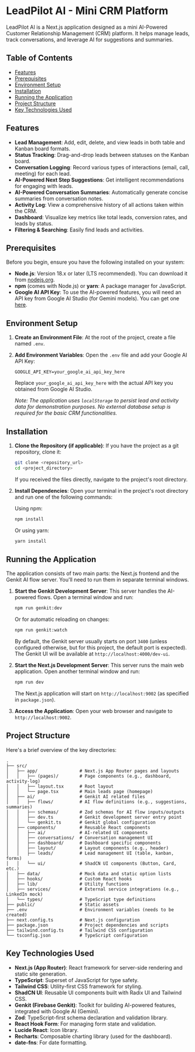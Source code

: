 # LeadPilot AI - Mini CRM Platform

LeadPilot AI is a Next.js application designed as a mini AI-Powered Customer Relationship Management (CRM) platform. It helps manage leads, track conversations, and leverage AI for suggestions and summaries.

## Table of Contents

- [Features](#features)
- [Prerequisites](#prerequisites)
- [Environment Setup](#environment-setup)
- [Installation](#installation)
- [Running the Application](#running-the-application)
- [Project Structure](#project-structure)
- [Key Technologies Used](#key-technologies-used)

## Features

- **Lead Management**: Add, edit, delete, and view leads in both table and Kanban board formats.
- **Status Tracking**: Drag-and-drop leads between statuses on the Kanban board.
- **Conversation Logging**: Record various types of interactions (email, call, meeting) for each lead.
- **AI-Powered Next Step Suggestions**: Get intelligent recommendations for engaging with leads.
- **AI-Powered Conversation Summaries**: Automatically generate concise summaries from conversation notes.
- **Activity Log**: View a comprehensive history of all actions taken within the CRM.
- **Dashboard**: Visualize key metrics like total leads, conversion rates, and leads by status.
- **Filtering & Searching**: Easily find leads and activities.

## Prerequisites

Before you begin, ensure you have the following installed on your system:

- **Node.js**: Version 18.x or later (LTS recommended). You can download it from [nodejs.org](https://nodejs.org/).
- **npm** (comes with Node.js) or **yarn**: A package manager for JavaScript.
- **Google AI API Key**: To use the AI-powered features, you will need an API key from Google AI Studio (for Gemini models). You can get one [here](https://makersuite.google.com/app/apikey).

## Environment Setup

1.  **Create an Environment File**:
    At the root of the project, create a file named `.env`.

2.  **Add Environment Variables**:
    Open the `.env` file and add your Google AI API Key:

    ```env
    GOOGLE_API_KEY=your_google_ai_api_key_here
    ```

    Replace `your_google_ai_api_key_here` with the actual API key you obtained from Google AI Studio.

    *Note: The application uses `localStorage` to persist lead and activity data for demonstration purposes. No external database setup is required for the basic CRM functionalities.*

## Installation

1.  **Clone the Repository (if applicable)**:
    If you have the project as a git repository, clone it:
    ```bash
    git clone <repository_url>
    cd <project_directory>
    ```
    If you received the files directly, navigate to the project's root directory.

2.  **Install Dependencies**:
    Open your terminal in the project's root directory and run one of the following commands:

    Using npm:
    ```bash
    npm install
    ```

    Or using yarn:
    ```bash
    yarn install
    ```

## Running the Application

The application consists of two main parts: the Next.js frontend and the Genkit AI flow server. You'll need to run them in separate terminal windows.

1.  **Start the Genkit Development Server**:
    This server handles the AI-powered flows.
    Open a terminal window and run:
    ```bash
    npm run genkit:dev
    ```
    Or for automatic reloading on changes:
    ```bash
    npm run genkit:watch
    ```
    By default, the Genkit server usually starts on port `3400` (unless configured otherwise, but for this project, the default port is expected). The Genkit UI will be available at `http://localhost:4000/dev-ui`.

2.  **Start the Next.js Development Server**:
    This server runs the main web application.
    Open another terminal window and run:
    ```bash
    npm run dev
    ```
    The Next.js application will start on `http://localhost:9002` (as specified in `package.json`).

3.  **Access the Application**:
    Open your web browser and navigate to `http://localhost:9002`.

## Project Structure

Here's a brief overview of the key directories:

```
.
├── src/
│   ├── app/                # Next.js App Router pages and layouts
│   │   ├── (pages)/        # Page components (e.g., dashboard, activity-log)
│   │   ├── layout.tsx      # Root layout
│   │   └── page.tsx        # Main leads page (homepage)
│   ├── ai/                 # Genkit AI related files
│   │   ├── flows/          # AI flow definitions (e.g., suggestions, summaries)
│   │   ├── schemas/        # Zod schemas for AI flow inputs/outputs
│   │   ├── dev.ts          # Genkit development server entry point
│   │   └── genkit.ts       # Genkit global configuration
│   ├── components/         # Reusable React components
│   │   ├── ai/             # AI-related UI components
│   │   ├── conversations/  # Conversation management UI
│   │   ├── dashboard/      # Dashboard specific components
│   │   ├── layout/         # Layout components (e.g., header)
│   │   ├── leads/          # Lead management UI (table, kanban, forms)
│   │   └── ui/             # ShadCN UI components (Button, Card, etc.)
│   ├── data/               # Mock data and static option lists
│   ├── hooks/              # Custom React hooks
│   ├── lib/                # Utility functions
│   ├── services/           # External service integrations (e.g., LinkedIn mock)
│   └── types/              # TypeScript type definitions
├── public/                 # Static assets
├── .env                    # Environment variables (needs to be created)
├── next.config.ts          # Next.js configuration
├── package.json            # Project dependencies and scripts
├── tailwind.config.ts      # Tailwind CSS configuration
└── tsconfig.json           # TypeScript configuration
```

## Key Technologies Used

- **Next.js (App Router)**: React framework for server-side rendering and static site generation.
- **TypeScript**: Superset of JavaScript for type safety.
- **Tailwind CSS**: Utility-first CSS framework for styling.
- **ShadCN UI**: Reusable UI components built with Radix UI and Tailwind CSS.
- **Genkit (Firebase Genkit)**: Toolkit for building AI-powered features, integrated with Google AI (Gemini).
- **Zod**: TypeScript-first schema declaration and validation library.
- **React Hook Form**: For managing form state and validation.
- **Lucide React**: Icon library.
- **Recharts**: Composable charting library (used for the dashboard).
- **date-fns**: For date formatting.
```